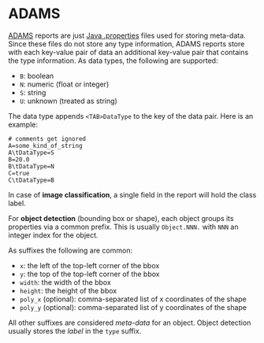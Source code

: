 # ADAMS

[ADAMS](https://adams.cms.waikato.ac.nz/) reports are just [Java .properties](https://en.wikipedia.org/wiki/.properties)
files used for storing meta-data. Since these files do not store any type information, 
ADAMS reports store with each key-value pair of data an additional key-value pair that
contains the type information. As data types, the following are supported:

* `B`: boolean
* `N`: numeric (float or integer)
* `S`: string
* `U`: unknown (treated as string)

The data type appends `<TAB>DataType` to the key of the data pair. Here is an example:

```properties
# comments get ignored
A=some_kind_of_string
A\tDataType=S
B=20.0
B\tDataType=N
C=true
C\tDataType=B
```

In case of **image classification**, a single field in the report will hold the class label.

For **object detection** (bounding box or shape), each object groups its properties via a
common prefix. This is usually `Object.NNN.` with `NNN` an integer index for the object.

As suffixes the following are common:
* `x`: the left of the top-left corner of the bbox
* `y`: the top of the top-left corner of the bbox
* `width`: the width of the bbox
* `height`: the height of the bbox
* `poly_x` (optional): comma-separated list of x coordinates of the shape
* `poly_y` (optional): comma-separated list of y coordinates of the shape

All other suffixes are considered *meta-data* for an object. Object detection usually
stores the *label* in the `type` suffix.
